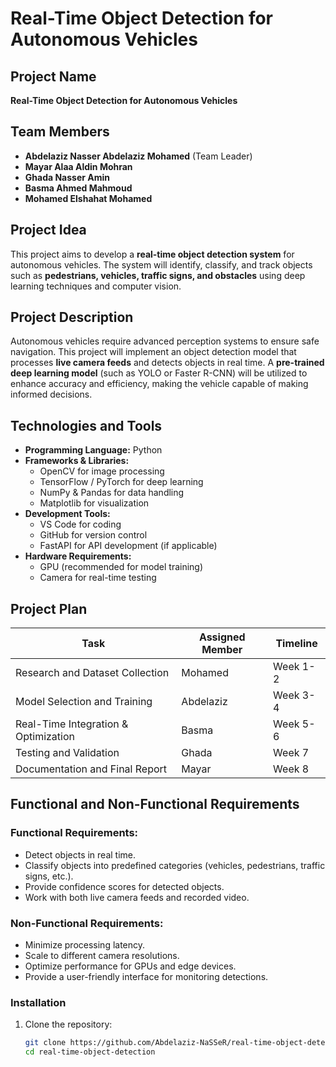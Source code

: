 # Real-Time Object Detection for Autonomous Vehicles

## Project Name
**Real-Time Object Detection for Autonomous Vehicles**

## Team Members
- **Abdelaziz Nasser Abdelaziz Mohamed** (Team Leader)
- **Mayar Alaa Aldin Mohran**
- **Ghada Nasser Amin**
- **Basma Ahmed Mahmoud**
- **Mohamed Elshahat Mohamed**

## Project Idea
This project aims to develop a **real-time object detection system** for autonomous vehicles. The system will identify, classify, and track objects such as **pedestrians, vehicles, traffic signs, and obstacles** using deep learning techniques and computer vision.

## Project Description
Autonomous vehicles require advanced perception systems to ensure safe navigation. This project will implement an object detection model that processes **live camera feeds** and detects objects in real time. A **pre-trained deep learning model** (such as YOLO or Faster R-CNN) will be utilized to enhance accuracy and efficiency, making the vehicle capable of making informed decisions.

## Technologies and Tools
- **Programming Language:** Python
- **Frameworks & Libraries:**
  - OpenCV for image processing
  - TensorFlow / PyTorch for deep learning
  - NumPy & Pandas for data handling
  - Matplotlib for visualization
- **Development Tools:**
  - VS Code for coding
  - GitHub for version control
  - FastAPI for API development (if applicable)
- **Hardware Requirements:**
  - GPU (recommended for model training)
  - Camera for real-time testing

## Project Plan
| Task | Assigned Member | Timeline |
|------|---------------|----------|
| Research and Dataset Collection | Mohamed | Week 1-2 |
| Model Selection and Training | Abdelaziz | Week 3-4 |
| Real-Time Integration & Optimization | Basma | Week 5-6 |
| Testing and Validation | Ghada | Week 7 |
| Documentation and Final Report | Mayar | Week 8 |

## Functional and Non-Functional Requirements
### **Functional Requirements:**
- Detect objects in real time.
- Classify objects into predefined categories (vehicles, pedestrians, traffic signs, etc.).
- Provide confidence scores for detected objects.
- Work with both live camera feeds and recorded video.

### **Non-Functional Requirements:**
- Minimize processing latency.
- Scale to different camera resolutions.
- Optimize performance for GPUs and edge devices.
- Provide a user-friendly interface for monitoring detections.

### Installation  
1. Clone the repository:  
   ```sh
   git clone https://github.com/Abdelaziz-NaSSeR/real-time-object-detection.git
   cd real-time-object-detection
